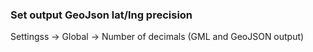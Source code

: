 ### Set output GeoJson lat/lng precision

Settingss -> Global -> Number of decimals (GML and GeoJSON output)
